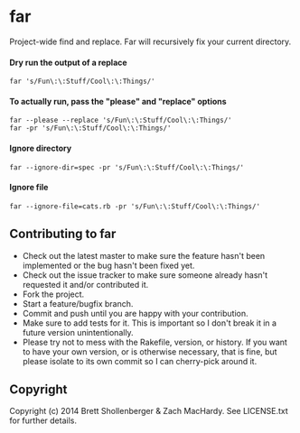 # far

Project-wide find and replace. Far will recursively fix your current directory.

#### Dry run the output of a replace
```
far 's/Fun\:\:Stuff/Cool\:\:Things/'
```
#### To actually run, pass the "please" and "replace" options
```
far --please --replace 's/Fun\:\:Stuff/Cool\:\:Things/'
far -pr 's/Fun\:\:Stuff/Cool\:\:Things/'
```
#### Ignore directory
```
far --ignore-dir=spec -pr 's/Fun\:\:Stuff/Cool\:\:Things/'
```

#### Ignore file
```
far --ignore-file=cats.rb -pr 's/Fun\:\:Stuff/Cool\:\:Things/'
```

## Contributing to far
 
* Check out the latest master to make sure the feature hasn't been implemented or the bug hasn't been fixed yet.
* Check out the issue tracker to make sure someone already hasn't requested it and/or contributed it.
* Fork the project.
* Start a feature/bugfix branch.
* Commit and push until you are happy with your contribution.
* Make sure to add tests for it. This is important so I don't break it in a future version unintentionally.
* Please try not to mess with the Rakefile, version, or history. If you want to have your own version, or is otherwise necessary, that is fine, but please isolate to its own commit so I can cherry-pick around it.

## Copyright

Copyright (c) 2014 Brett Shollenberger & Zach MacHardy. See LICENSE.txt for
further details.
